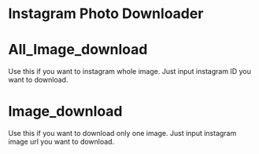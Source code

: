 Instagram Photo Downloader
==========================
# All_Image_download
Use this if you want to instagram whole image.
Just input instagram ID you want to download.

# Image_download
Use this if you want to download only one image.
Just input instagram image url you want to download.
